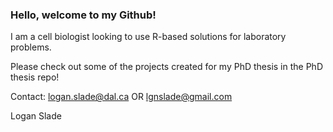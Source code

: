 ### Hello, welcome to my Github! ###

I am a cell biologist looking to use R-based solutions for laboratory problems. 

Please check out some of the projects created for my PhD thesis in the PhD thesis repo! 

Contact: logan.slade@dal.ca OR lgnslade@gmail.com 

Logan Slade

<!--
**loganslade/loganslade** is a ✨ _special_ ✨ repository because its `README.md` (this file) appears on your GitHub profile.

Here are some ideas to get you started:

- 🔭 I’m currently working on ...
- 🌱 I’m currently learning ...
- 👯 I’m looking to collaborate on ...
- 🤔 I’m looking for help with ...
- 💬 Ask me about ...
- 📫 How to reach me: ...
- 😄 Pronouns: ...
- ⚡ Fun fact: ...
-->
